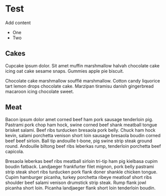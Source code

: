 # Test
Add content
 
 * One
 * Two

## Cakes

Cupcake ipsum dolor. Sit amet muffin marshmallow halvah chocolate cake icing oat cake sesame snaps. Gummies apple pie biscuit.

Chocolate cake marshmallow soufflé marshmallow. Cotton candy liquorice tart lemon drops chocolate cake. Marzipan tiramisu danish gingerbread macaroon icing chocolate sweet.

## Meat

Bacon ipsum dolor amet corned beef ham pork sausage tenderloin pig. Pastrami pork chop ham hock, swine corned beef shank meatball tongue brisket salami. Beef ribs turducken bresaola pork belly. Chuck ham hock kevin, salami porchetta venison short loin sausage bresaola boudin corned beef beef sirloin. Ball tip andouille t-bone, pig swine strip steak ground round. Andouille biltong beef ribs leberkas rump, tenderloin porchetta beef capicola.

Bresaola leberkas beef ribs meatball sirloin tri-tip ham pig kielbasa cupim boudin fatback. Landjaeger frankfurter filet mignon, pork belly pastrami strip steak short ribs turducken pork flank doner shankle chicken tongue. Cupim hamburger picanha, turkey porchetta ribeye meatloaf short ribs shoulder beef salami venison drumstick strip steak. Rump flank jowl picanha short loin. Picanha landjaeger flank short loin tenderloin boudin.
